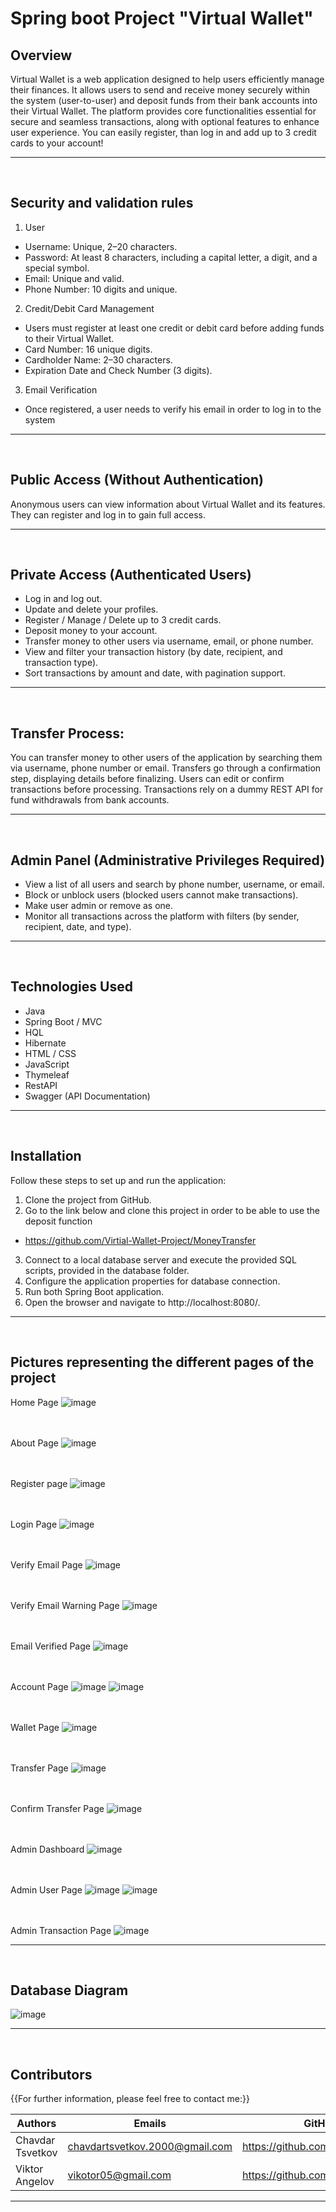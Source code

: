 # Spring boot Project "Virtual Wallet"

## Overview

Virtual Wallet is a web application designed to help users efficiently manage their finances. It allows users to send and receive money securely within the system (user-to-user) and deposit funds from their bank accounts into their Virtual Wallet. The platform provides core functionalities essential for secure and seamless transactions, along with optional features to enhance user experience. You can easily register, than log in and add up to 3 credit cards to your account!


---
<br>

## Security and validation rules
1. User
- Username: Unique, 2–20 characters.
- Password: At least 8 characters, including a capital letter, a digit, and a special symbol.
- Email: Unique and valid.
- Phone Number: 10 digits and unique.
2. Credit/Debit Card Management
- Users must register at least one credit or debit card before adding funds to their Virtual Wallet.
- Card Number: 16 unique digits.
- Cardholder Name: 2–30 characters.
- Expiration Date and Check Number (3 digits).
3. Email Verification
- Once registered, a user needs to verify his email in order to log in to the system


---
<br>

## Public Access (Without Authentication)
Anonymous users can view information about Virtual Wallet and its features.
They can register and log in to gain full access.


---
<br>

## Private Access (Authenticated Users)
- Log in and log out.
- Update and delete your profiles.
- Register / Manage / Delete up to 3 credit cards.
- Deposit money to your account.
- Transfer money to other users via username, email, or phone number.
- View and filter your transaction history (by date, recipient, and transaction type).
- Sort transactions by amount and date, with pagination support.


---
<br>

## Transfer Process:

You can transfer money to other users of the application by searching them via username, phone number or email.
Transfers go through a confirmation step, displaying details before finalizing.
Users can edit or confirm transactions before processing.
Transactions rely on a dummy REST API for fund withdrawals from bank accounts.


---
<br>

## Admin Panel (Administrative Privileges Required)
- View a list of all users and search by phone number, username, or email.
- Block or unblock users (blocked users cannot make transactions).
- Make user admin or remove as one.
- Monitor all transactions across the platform with filters (by sender, recipient, date, and type).


---
<br>

## Technologies Used

- Java
- Spring Boot / MVC
- HQL
- Hibernate
- HTML / CSS
- JavaScript
- Thymeleaf
- RestAPI
- Swagger (API Documentation)

  
---
<br />

## Installation

Follow these steps to set up and run the application:

1. Clone the project from GitHub.
2. Go to the link below and clone this project in order to be able to use the deposit function
- https://github.com/Virtial-Wallet-Project/MoneyTransfer
3. Connect to a local database server and execute the provided SQL scripts, provided in the database folder.
4. Configure the application properties for database connection.
5. Run both Spring Boot application.
6. Open the browser and navigate to http://localhost:8080/.


---
<br>

## Pictures representing the different pages of the project

Home Page
![image](https://github.com/user-attachments/assets/999d75ee-0a15-4ce0-92f8-bf1f9919c921)
<br><br><br>

About Page
![image](https://github.com/user-attachments/assets/91de7887-e6bc-42a3-bbb3-b868b0505492)
<br><br><br>

Register page
![image](https://github.com/user-attachments/assets/daeecd9d-2ab7-453d-b9c5-69e8d977a8db)
<br><br><br>

Login Page
![image](https://github.com/user-attachments/assets/6f9065ba-22ce-4889-bc24-10d5951cb0f4)
<br><br><br>

Verify Email Page
![image](https://github.com/user-attachments/assets/da1cceca-9197-4d1b-a54e-2ec756d4044f)
<br><br><br>

Verify Email Warning Page
![image](https://github.com/user-attachments/assets/7cbed313-a37d-4389-b539-d44e42cedcac)
<br><br><br>

Email Verified Page
![image](https://github.com/user-attachments/assets/e509e17e-fb2f-4141-a6dd-ef2566d6fbf6)
<br><br><br>

Account Page
![image](https://github.com/user-attachments/assets/c8d6e9af-c44d-42bd-87ee-84db3ffd447a)
![image](https://github.com/user-attachments/assets/5ec02571-87e8-405c-a5b2-45a21f4e2b64)
<br><br><br>

Wallet Page
![image](https://github.com/user-attachments/assets/79ef58f3-e55d-4423-be29-781de89bd6f4)
<br><br><br>

Transfer Page
![image](https://github.com/user-attachments/assets/4526d4ae-e41d-4b15-a6d0-f5641a988751)
<br><br><br>

Confirm Transfer Page
![image](https://github.com/user-attachments/assets/4aa4f230-317c-4202-a92f-a10e5a0256c2)
<br><br><br>

Admin Dashboard
![image](https://github.com/user-attachments/assets/81a086e2-5baa-4262-b353-a5acf0c641f9)
<br><br><br>

Admin User Page
![image](https://github.com/user-attachments/assets/7c1c9245-83cc-446c-ab5b-6f01aa666cfa)
![image](https://github.com/user-attachments/assets/6f7aeac0-8a0d-48db-a5f4-099f2fe5cb74)
<br><br><br>

Admin Transaction Page
![image](https://github.com/user-attachments/assets/f77d02fd-49ef-4bd2-9b47-9c516c29fd11)
<br>


---
<br />

## Database Diagram

![image](https://github.com/user-attachments/assets/31a9a415-ecdb-4dad-81d6-5df1b3b5e216)


---
<br>

## Contributors
{{For further information, please feel free to contact me:}}

| Authors          | Emails                         | GitHub                           |
| -----------------| -------------------------------|--------------------------------  |
| Chavdar Tsvetkov | chavdartsvetkov.2000@gmail.com | https://github.com/Chavo02
| Viktor Angelov   | vikotor05@gmail.com            | https://github.com/Viktor030105  |


---
<br />

